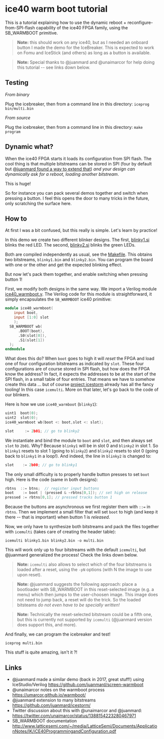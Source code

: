 # ice40 warm boot tutorial

This is a tutorial explaining how to use the dynamic reboot + reconfigure-from-SPI-flash capability of the ice40 FPGA family, using the SB_WARMBOOT primitive.

> **Note:** this should work on any ice40, but as I needed an onboard button I made the demo for the IceBreaker. This is expected to work on Fomu and IceStick (and others) as long as a button is available.

> **Note:** Special thanks to @juanmard and @unaimarcor for help doing this tutorial -- see links down below.

## Testing

*From binary*

Plug the icebreaker, then from a command line in this directory:
`iceprog bin/multi.bin`

*From source*

Plug the icebreaker, then from a command line in this directory:
`make program`

## Dynamic what?

When the ice40 FPGA starts it loads its configuration from SPI flash. The cool thing is that multiple bitstreams can be stored in SPI (four by default but [@juanmard found a way to extend that](https://twitter.com/juanmard/status/1388217639655313409)) *and your design can dynamically ask for a reboot, loading another bitstream*.

This is huge!

So for instance you can pack several demos together and switch when pressing a button. I feel this opens the door to many tricks in the future, only scratching the surface here.

## How to

At first I was a bit confused, but this really is simple. Let's learn by practice!

In this demo we create two different blinker designs. The first, [blinky1.si](blinky1.si) blinks the red LED. The second, [blinky2.si](blinky2.si) blinks the green LEDs.

Both are compiled independently as usual, see the [Makefile](Makefile). This obtains two bitstreams, `blinky1.bin` and `blinky2.bin`. You can program the board with one or the other and get the expected blinking effect.

But now let's pack them together, and enable switching when pressing button 1!

First, we modify both designs in the same way. We import a Verilog module [ice40_warmboot.v](../common/ice40_warmboot.v). The Verilog code for this module is straightforward, it simply encapsulates the `SB_WARMBOOT` ice40 primitive:

```v
module ice40_warmboot(
	input boot,
	input [1:0] slot
	);
  SB_WARMBOOT wb(
      .BOOT(boot),
      .S0(slot[0]),
      .S1(slot[1])
  );
endmodule
```

What does this do? When `boot` goes to high it will *reset* the FPGA and load one of four configuration bitstreams as indicated by `slot`. These four configurations are of course stored in SPI flash, but how does the FPGA know the address? In fact, it expects the addresses to be at the start of the SPI flash, in a small table of four entries. That means we have to somehow create this data ... but of course [project icestorm](https://github.com/YosysHQ/icestorm) already has all the fancy tooling! In this case `icemulti`. More on that later, let's go back to the code of our blinkers.

Here is how we use `ice40_warmboot` (`blinky1`):

```c
uint1  boot(0);
uint2  slot(0);
ice40_warmboot wb(boot <: boot,slot <: slot);

slot     := 2b01; // go to blinky2
```

We instantiate and bind the module to `boot` and `slot`, and then always set `slot` to `2b01`. Why? Because `blinky1` will be in slot 0 and `blinky2` in slot 1. So `blinky1` resets to slot 1 (going to `blinky2`) and `blinky2` resets to slot 0 (going back to `blinky1` in a loop!). And indeed, the line in `blinky2` is changed to:

```c
slot    := 2b00; // go to blinky1
```

The only small difficulty is to properly handle button presses to set `boot` high. Here is the code (same in both designs):

```c
rbtns  ::= btns;  // register input buttons
boot    := boot | (pressed & ~rbtns[0,1]); // set high on release
pressed := rbtns[0,1]; // pressed tracks button 1
```

Because the buttons are asynchronous we first register them with `::=` in `rbtns`. Then we implement a small filter that will set `boot` to high (and keep it there -- that is important) when button 1 is *released*.

Now, we only have to synthesize both bitstreams and pack the files together with `icemulti` (takes care of creating the header table):
```
icemulti blinky1.bin blinky2.bin -o multi.bin
```

This will work only up to four bitstreams with the default `icemulti`, but @juanmard generalized the process! Check the links down below.

> **Note:** `icemulti` also allows to select which of the four bitstreams is loaded after a reset, using the `-pN` options (with N the image to use upon reset).

> **Note:** @juanmard suggests the following approach: place a bootloader with SB_WARMBOOT in this reset-selected image (e.g. a menu) which then jumps to the user-choosen image. This image does not need to jump back, a reset will do the trick. So the loaded bitsteams *do not even have to be specially written!*

> **Note:** Technically the reset-selected bitstream could be a fifth one, but this is currently not supported by `icemulti` (@juanmard version does support this, and more).

And finally, we can program the icebreaker and test!
```
iceprog multi.bin
```

This stuff is quite amazing, isn't it ?!

## Links
- @juanmard made a similar demo (back in 2017, great stuff!) using IceStudio/Verilog https://github.com/juanmard/screen-warmboot
- @unaimarcor notes on the warmboot process https://umarcor.github.io/warmboot/
- @juanmard extension to many bitstreams https://github.com/juanmard/icestorm/
- Twitter discussion about this with @unaimarcor
 and @juanmard: https://twitter.com/unaimarcor/status/1388154223280467971
- SB_WARMBOOT documentation http://www.latticesemi.com/~/media/LatticeSemi/Documents/ApplicationNotes/IK/iCE40ProgrammingandConfiguration.pdf
